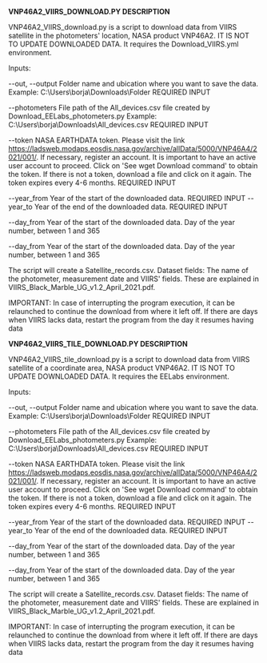 **VNP46A2_VIIRS_DOWNLOAD.PY DESCRIPTION**

VNP46A2_VIIRS_download.py is a script to download data from VIIRS satellite in the photometers' location, NASA product VNP46A2. IT IS NOT TO UPDATE DOWNLOADED DATA. It 
requires the Download_VIIRS.yml environment. 

Inputs:

--out, --output Folder name and ubication where you want to save the data. Example: C:\Users\borja\Downloads\Folder REQUIRED INPUT

--photometers File path of the All_devices.csv file created by Download_EELabs_photometers.py Example: C:\Users\borja\Downloads\All_devices.csv  REQUIRED INPUT

--token NASA EARTHDATA token. Please visit the link https://ladsweb.modaps.eosdis.nasa.gov/archive/allData/5000/VNP46A4/2021/001/. 
If necessary, register an account. It is important to have an active user account to proceed. Click on 'See wget Download command' to obtain the token. If there is not a token, download a file and click on it again. 
The token expires every 4-6 months. REQUIRED INPUT

--year_from Year of the start of the downloaded data. REQUIRED INPUT
--year_to Year of the end of the downloaded data. REQUIRED INPUT


--day_from Year of the start of the downloaded data. Day of the year number, between 1 and 365

--day_from Year of the start of the downloaded data. Day of the year number, between 1 and 365


The script will create a Satellite_records.csv. Dataset fields: The name of the photometer, measurement date and VIIRS' fields. These are explained in VIIRS_Black_Marble_UG_v1.2_April_2021.pdf.

IMPORTANT: In case of interrupting the program execution, it can be relaunched to continue the download from where it left off. 
If there are days when VIIRS lacks data, restart the program from the day it resumes having data

**VNP46A2_VIIRS_TILE_DOWNLOAD.PY DESCRIPTION**

VNP46A2_VIIRS_tile_download.py is a script to download data from VIIRS satellite of a coordinate area, NASA product VNP46A2. IT IS NOT TO UPDATE DOWNLOADED DATA. It 
requires the EELabs environment. 

Inputs:

--out, --output Folder name and ubication where you want to save the data. Example: C:\Users\borja\Downloads\Folder REQUIRED INPUT

--photometers File path of the All_devices.csv file created by Download_EELabs_photometers.py Example: C:\Users\borja\Downloads\All_devices.csv  REQUIRED INPUT

--token NASA EARTHDATA token. Please visit the link https://ladsweb.modaps.eosdis.nasa.gov/archive/allData/5000/VNP46A4/2021/001/. 
If necessary, register an account. It is important to have an active user account to proceed. Click on 'See wget Download command' to obtain the token. If there is not a token, download a file and click on it again. 
The token expires every 4-6 months. REQUIRED INPUT

--year_from Year of the start of the downloaded data. REQUIRED INPUT
--year_to Year of the end of the downloaded data. REQUIRED INPUT


--day_from Year of the start of the downloaded data. Day of the year number, between 1 and 365

--day_from Year of the start of the downloaded data. Day of the year number, between 1 and 365


The script will create a Satellite_records.csv. Dataset fields: The name of the photometer, measurement date and VIIRS' fields. These are explained in VIIRS_Black_Marble_UG_v1.2_April_2021.pdf.

IMPORTANT: In case of interrupting the program execution, it can be relaunched to continue the download from where it left off. 
If there are days when VIIRS lacks data, restart the program from the day it resumes having data
